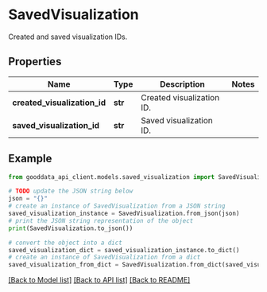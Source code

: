 # SavedVisualization

Created and saved visualization IDs.

## Properties

Name | Type | Description | Notes
------------ | ------------- | ------------- | -------------
**created_visualization_id** | **str** | Created visualization ID. | 
**saved_visualization_id** | **str** | Saved visualization ID. | 

## Example

```python
from gooddata_api_client.models.saved_visualization import SavedVisualization

# TODO update the JSON string below
json = "{}"
# create an instance of SavedVisualization from a JSON string
saved_visualization_instance = SavedVisualization.from_json(json)
# print the JSON string representation of the object
print(SavedVisualization.to_json())

# convert the object into a dict
saved_visualization_dict = saved_visualization_instance.to_dict()
# create an instance of SavedVisualization from a dict
saved_visualization_from_dict = SavedVisualization.from_dict(saved_visualization_dict)
```
[[Back to Model list]](../README.md#documentation-for-models) [[Back to API list]](../README.md#documentation-for-api-endpoints) [[Back to README]](../README.md)


